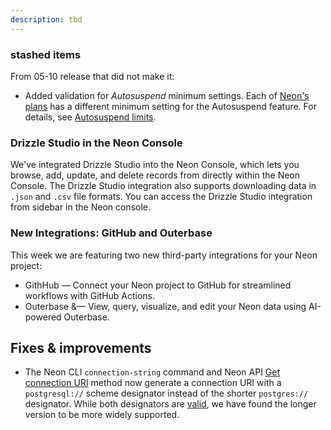 ```yaml
---
description: tbd
---
```


### stashed items

From 05-10 release that did not make it:
- Added validation for _Autosuspend_ minimum settings. Each of [Neon's plans](https://neon.tech/docs/introduction/plans) has a different minimum setting for the Autosuspend feature. For details, see [Autosuspend limits](/docs/guides/auto-suspend-guide#autosuspend-limits).


### Drizzle Studio in the Neon Console

We've integrated Drizzle Studio into the Neon Console, which lets you browse, add, update, and delete records from directly within the Neon Console. The Drizzle Studio integration also supports downloading data in `.json` and `.csv` file formats. You can access the Drizzle Studio integration from sidebar in the Neon console.

### New Integrations: GitHub and Outerbase

This week we are featuring two new third-party integrations for your Neon project:

- GithHub &#8212;  Connect your Neon project to GitHub for streamlined workflows with GitHub Actions.
- Outerbase &&#8212; View, query, visualize, and edit your Neon data using AI-powered Outerbase.

## Fixes & improvements

- The Neon CLI `connection-string` command and Neon API [Get connection URI](https://api-docs.neon.tech/reference/getconnectionuri) method now generate a connection URI with a `postgresql://` scheme designator instead of the shorter `postgres://` designator. While both designators are [valid](https://www.postgresql.org/docs/current/libpq-connect.html#LIBPQ-CONNSTRING-URIS), we have found the longer version to be more widely supported.
